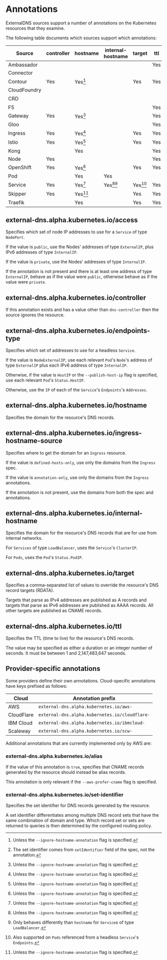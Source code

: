 # Annotations

ExternalDNS sources support a number of annotations on the Kubernetes resources that they examine.

The following table documents which sources support which annotations:

| Source       | controller | hostname | internal-hostname | target  | ttl | (provider-specific) |
|--------------|------------|----------|-------------------|---------|-----|---------------------|
| Ambassador   |            |          |                   |         | Yes |                     |
| Connector    |            |          |                   |         |     |                     |
| Contour      | Yes        | Yes[^1]  |                   | Yes     | Yes | Yes                 |
| CloudFoundry |            |          |                   |         |     |                     |
| CRD          |            |          |                   |         |     | Yes[^4]             |
| F5           |            |          |                   |         | Yes |                     |
| Gateway      | Yes        | Yes[^1]  |                   |         | Yes | Yes                 |
| Gloo         |            |          |                   |         | Yes | Yes                 |
| Ingress      | Yes        | Yes[^1]  |                   | Yes     | Yes | Yes                 |
| Istio        | Yes        | Yes[^1]  |                   | Yes     | Yes | Yes                 |
| Kong         |            | Yes      |                   |         | Yes | Yes                 |
| Node         | Yes        |          |                   |         | Yes |                     |
| OpenShift    | Yes        | Yes[^1]  |                   | Yes     | Yes | Yes                 |
| Pod          |            | Yes      | Yes               |         |     |                     |
| Service      | Yes        | Yes[^1]  | Yes[^1][^2]       | Yes[^3] | Yes | Yes                 |
| Skipper      | Yes        | Yes[^1]  |                   | Yes     | Yes | Yes                 |
| Traefik      |            | Yes      |                   | Yes     | Yes | Yes                 |

[^1]: Unless the `--ignore-hostname-annotation` flag is specified.
[^2]: Only behaves differently than `hostname` for `Service`s of type `LoadBalancer`.
[^3]: Also supported on `Pods` referenced from a headless `Service`'s `Endpoints`.
[^4]: The set identifier comes from `setIdentifier` field of the spec, not the annotation.

## external-dns.alpha.kubernetes.io/access

Specifies which set of node IP addresses to use for a `Service` of type `NodePort`.

If the value is `public`, use the Nodes' addresses of type `ExternalIP`, plus IPv6 addresses of type `InternalIP`.

If the value is `private`, use the Nodes' addresses of type `InternalIP`.

If the annotation is not present and there is at least one address of type `ExternalIP`,
behave as if the value were `public`, otherwise behave as if the value were `private`.

## external-dns.alpha.kubernetes.io/controller

If this annotation exists and has a value other than `dns-controller` then the source ignores the resource.

## external-dns.alpha.kubernetes.io/endpoints-type

Specifies which set of addresses to use for a headless `Service`.

If the value is `NodeExternalIP`, use each relevant `Pod`'s `Node`'s address of type `ExternalIP`
plus each IPv6 address of type `InternalIP`.

Otherwise, if the value is `HostIP` or the `--publish-host-ip` flag is specified, use
each relevant `Pod`'s `Status.HostIP`.

Otherwise, use the `IP` of each of the `Service`'s `Endpoints`'s `Addresses`.

## external-dns.alpha.kubernetes.io/hostname

Specifies the domain for the resource's DNS records.

## external-dns.alpha.kubernetes.io/ingress-hostname-source

Specifies where to get the domain for an `Ingress` resource.

If the value is `defined-hosts-only`, use only the domains from the `Ingress` spec.

If the value is `annotation-only`, use only the domains from the `Ingress` annotations.

If the annotation is not present, use the domains from both the spec and annotations.

## external-dns.alpha.kubernetes.io/internal-hostname

Specifies the domain for the resource's DNS records that are for use from internal networks.

For `Services` of type `LoadBalancer`, uses the `Service`'s `ClusterIP`.

For `Pods`, uses the `Pod`'s `Status.PodIP`.

## external-dns.alpha.kubernetes.io/target

Specifies a comma-separated list of values to override the resource's DNS record targets (RDATA).

Targets that parse as IPv4 addresses are published as A records and
targets that parse as IPv6 addresses are published as AAAA records. All other targets
are published as CNAME records.

## external-dns.alpha.kubernetes.io/ttl

Specifies the TTL (time to live) for the resource's DNS records.

The value may be specified as either a duration or an integer number of seconds.
It must be between 1 and 2,147,483,647 seconds.

## Provider-specific annotations

Some providers define their own annotations. Cloud-specific annotations have keys prefixed as follows:

| Cloud      | Annotation prefix                              |
|------------|------------------------------------------------|
| AWS        | `external-dns.alpha.kubernetes.io/aws-`        |
| CloudFlare | `external-dns.alpha.kubernetes.io/cloudflare-` |
| IBM Cloud  | `external-dns.alpha.kubernetes.io/ibmcloud-`   |
| Scaleway   | `external-dns.alpha.kubernetes.io/scw-`        |

Additional annotations that are currently implemented only by AWS are:

### external-dns.alpha.kubernetes.io/alias

If the value of this annotation is `true`, specifies that CNAME records generated by the
resource should instead be alias records.

This annotation is only relevant if the `--aws-prefer-cname` flag is specified.

### external-dns.alpha.kubernetes.io/set-identifier

Specifies the set identifier for DNS records generated by the resource.

A set identifier differentiates among multiple DNS record sets that have the same combination of domain and type.
Which record set or sets are returned to queries is then determined by the configured routing policy.
